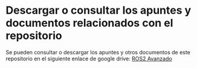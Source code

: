 # Descargar o consultar los apuntes y documentos relacionados con el repositorio

Se pueden consultar o descargar los apuntes y otros documentos de este repositorio en el siguiente enlace de google drive: <a href="https://drive.google.com/drive/folders/1oFv1uN-om-vTtMeyEfnfmNG7M_SL6gj9?usp=sharing" target="_blank">ROS2 Avanzado</a>
